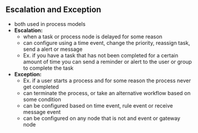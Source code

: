 


## Escalation and Exception
- both used in process models
- **Escalation:**
    - when a task or process node is delayed for some reason
    - can configure using a time event, change the priority, reassign task, send a alert or message
    - Ex. if you have a task that has not been completed for a certain amount of time you can send a reminder or alert to the user or group to complete the task
- **Exception:**
    - Ex. if a user starts a process and for some reason the process never get completed
    - can terminate the process, or take an alternative workflow based on some condition
    - can be configured based on time event, rule event or receive message event
    - can be configured on any node that is not and event or gateway node